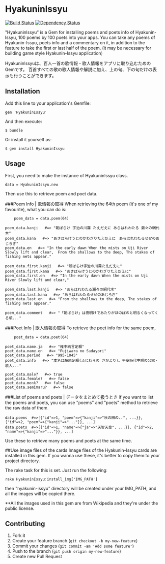 # HyakuninIssyu
[![Build Status](https://travis-ci.org/Tomomichi/HyakuninIssyu.png?branch=master)](https://travis-ci.org/Tomomichi/HyakuninIssyu)
[![Dependency Status](https://gemnasium.com/Tomomichi/HyakuninIssyu.png)](https://gemnasium.com/Tomomichi/HyakuninIssyu)

"HyakuninIssyu" is a Gem for installing poems and poets info of Hyakunin-Issyu, 100 poems by 100 poets into your apps.
You can take any poems of Hyakunin-Issyu, poets info and a commentary on it, in addition to the feature to take the first or last half of the poem.
(it may be necessary for building game style Hyakunin-Issyu application)

HyakuninIssyuは、百人一首の歌情報・歌人情報をアプリに取り込むためのGemです。
百首すべての歌の歌人情報や解説に加え、上の句、下の句だけの表示も行うことができます。

## Installation

Add this line to your application's Gemfile:

    gem 'HyakuninIssyu'

And then execute:

    $ bundle

Or install it yourself as:

    $ gem install HyakuninIssyu

## Usage
First, you need to make the instance of HyakuninIssyu class.

    data = HyakuninIssyu.new

Then use this to retrieve poem and poet data.

###Poem Info | 歌情報の取得
When retrieving the 64th poem (it's one of my favourite), what you can do is:

		poem_data = data.poem(64)

    poem_data.kanji   #=> "朝ぼらけ 宇治の川霧 たえだえに あらはれわたる 瀬々の網代木"
    poem_data.kana   #=> "あさぼらけうじのかわぎりたえだえに　あらはれわたるせぜのあじろぎ"
    poem_data.en   #=> "In the early dawn When the mists on Uji River Slowly lift and clear,  From the shallows to the deep, The stakes of fishing nets appear."

    poem_data.first.kanji   #=> "朝ぼらけ宇治の川霧たえだえに"
    poem_data.first.kana   #=> "あさぼらけうじのかわぎりたえだえに"
    poem_data.first.en   #=> "In the early dawn When the mists on Uji River Slowly lift and clear,"

    poem_data.last.kanji   #=> "あらはれわたる瀬々の網代木"
    poem_data.last.kana   #=> "あらはれわたるせぜのあじろぎ"
    poem_data.last.en   #=> "From the shallows to the deep, The stakes of fishing nets appear."

    poem_data.comment   #=> "「朝ぼらけ」は夜明けであたりがほのぼのと明るくなってくる頃..."

###Poet Info | 歌人情報の取得
To retrieve the poet info for the same poem,

		poet_data = data.poet(64)

    poet_data.name.ja   #=> "権中納言定頼"
    poet_data.name.en   #=> "Fujiwara no Sadayori"
    poet_data.period   #=> "995-1045"
    poet_data.info   #=> "本名は藤原定頼(ふじわらの さだより)。平安時代中期の公家・歌人..."

    poet_data.male?   #=> true
    poet_data.female?   #=> false
    poet_data.monk?   #=> false
    poet_data.semimaru?   #=> false

###List of poems and poets | データをまとめて扱うとき
If you want to list the poems and poets, you can use "poems" and "poets" method to retrieve the raw data of them.

    data.poems  #=>[{"id"=>1, "poem"=>{"kanji"=>"秋の田の..", ...}}, {"id"=>2, "poem"=>{"kanji"=>"..."}}, ...]
    data.poets  #=>[{"id"=>1, "name"=>{"ja"=>"天智天皇", ...}}, {"id"=>2, "name"=>{"kanji"=>"..."}}, ...]

Use these to retrieve many poems and poets at the same time.


##Use image files of the cards
Image files of the Hyakunin-Issyu cards are installed in this gem.
If you wanna use these, it's better to copy them to your project directory.

The rake task for this is set. Just run the following:

    rake HyakuninIssyu:install_img['IMG_PATH']

then "hyakunin-issyu" directory will be created under your IMG_PATH, and
all the images will be copied there.


**All the images used in this gem are from Wikipedia and they're under the public license.


## Contributing

1. Fork it
2. Create your feature branch (`git checkout -b my-new-feature`)
3. Commit your changes (`git commit -am 'Add some feature'`)
4. Push to the branch (`git push origin my-new-feature`)
5. Create new Pull Request
